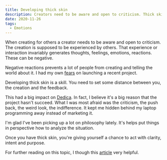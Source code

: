 ```yaml
---
title: Developing thick skin
description: Creators need to be aware and open to criticism. Thick skin allows clear decision making.
date: 2020-11-26
tags:
  - Emotions
---
```

When creating for others a creator needs to be aware and open to criticism. The creation is supposed to be experienced by others. That experience or interaction invariably generates thoughts, feelings, emotions, reactions. These can be negative.

Negative reactions prevents a lot of people from creating and telling the world about it. I had my own [fears](https://ameneres.com/post/fearoflaunching) on launching a recent project.

Developing thick skin is a skill. You need to set some distance between you, the creation and the feedback. 

This had a big impact on [Dedica](https://dedica.co). In fact, I believe it's a big reason that the project hasn't succeed. What I was most afraid was the criticism, the push back, the weird look, the indifference. It kept me hidden behind my laptop programming away instead of marketing it.

I'm glad I've been picking up a lot on philosophy lately. It's helps put things in perspective how to analyze the situation. 

Once you have thick skin, you're giving yourself a chance to act with clarity, intent and purpose. 

For further reading on this topic, I though this [article](https://benjaminspall.com/thick-skin/) very helpful. 

